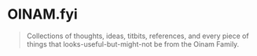 # OINAM.fyi

> Collections of thoughts, ideas, titbits, references, and every piece of things that looks-useful-but-might-not be from the Oinam Family.